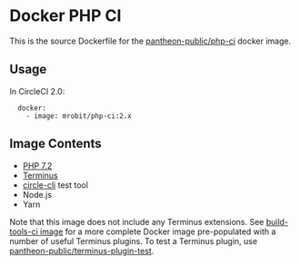 # Docker PHP CI

<!-- [![docker pull quay.io/pantheon-public/php-ci](https://img.shields.io/badge/image-quay-blue.svg)](https://quay.io/repository/pantheon-public/php-ci) -->

This is the source Dockerfile for the [pantheon-public/php-ci](https://quay.io/repository/pantheon-public/php-ci) docker image.

## Usage
In CircleCI 2.0:
```
  docker:
    - image: mrobit/php-ci:2.x
```
## Image Contents

- [PHP 7.2](https://github.com/drupal-docker/php/tree/master/7.2)
- [Terminus](https://github.com/pantheon-systems/terminus)
- [circle-cli](https://github.com/circle-cli/circle-cli) test tool
- Node.js
- Yarn

Note that this image does not include any Terminus extensions. See [build-tools-ci image](https://github.com/pantheon-systems/docker-build-tools-ci) for a more complete Docker image pre-populated with a number of useful Terminus plugins. To test a Terminus plugin, use [pantheon-public/terminus-plugin-test](https://quay.io/repository/pantheon-public/terminus-plugin-test).

